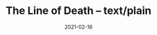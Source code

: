 ---
title: "The Line of Death &#8211; text/plain"
date: 2021-02-16
externalLink: https://textslashplain.com/2017/01/14/the-line-of-death/
---